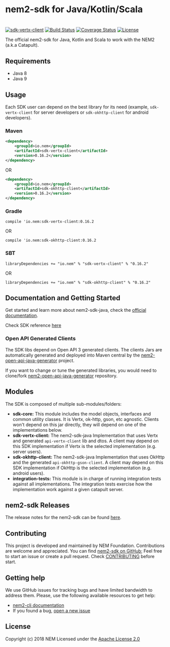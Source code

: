 # nem2-sdk for Java/Kotlin/Scala
#

[![sdk-vertx-client](https://maven-badges.herokuapp.com/maven-central/io.nem/sdk-vertx-client/badge.svg)](https://maven-badges.herokuapp.com/maven-central/io.nem/sdk-vertx-client)
[![Build Status](https://api.travis-ci.org/nemtech/nem2-sdk-java.svg?branch=master)](https://travis-ci.org/nemtech/nem2-sdk-java)
[![Coverage Status](https://coveralls.io/repos/github/nemtech/nem2-sdk-java/badge.svg?branch=master)](https://coveralls.io/github/nemtech/nem2-sdk-java?branch=master)
[![License](https://img.shields.io/badge/License-Apache%202.0-blue.svg)](https://opensource.org/licenses/Apache-2.0)


The official nem2-sdk for Java, Kotlin and Scala to work with the NEM2 (a.k.a Catapult).

## Requirements

- Java 8
- Java 9

## Usage

Each SDK user can depend on the best library for its need (example, ``sdk-vertx-client`` for server developers or ``sdk-okhttp-client`` for android developers).

### Maven

```xml
<dependency>
    <groupId>io.nem</groupId>
    <artifactId>sdk-vertx-client</artifactId>
    <version>0.16.2</version>
</dependency>
```

OR

```xml
<dependency>
    <groupId>io.nem</groupId>
    <artifactId>sdk-okhttp-client</artifactId>
    <version>0.16.2</version>
</dependency>
```


### Gradle

```compile 'io.nem:sdk-vertx-client:0.16.2```

OR

```compile 'io.nem:sdk-okhttp-client:0.16.2```


### SBT

```libraryDependencies += "io.nem" % "sdk-vertx-client" % "0.16.2"```

OR

```libraryDependencies += "io.nem" % "sdk-okhttp-client" % "0.16.2"```


## Documentation and Getting Started

Get started and learn more about nem2-sdk-java, check the [official documentation][docs].

Check SDK reference [here][sdk-ref]

### Open API Generated Clients

The SDK libs depend on Open API 3 generated clients. The clients Jars are automatically generated and deployed into Maven central by the [nem2-open-api-java-generator][nem2-open-api-java-generator] project. 

If you want to change or tune the generated libraries, you would need to clone/fork [nem2-open-api-java-generator][nem2-open-api-java-generator] repository.

## Modules

The SDK is composed of multiple sub-modules/folders:

- **sdk-core:** This module includes the model objects, interfaces and common utility classes. It is Vertx, ok-http, gson, etc agnostic. Clients won't depend on this jar directly, they will depend on one of the implementations below.
- **sdk-vertx-client:** The nem2-sdk-java Implementation that uses Vertx and generated `api-vertx-client` lib and dtos. A client may depend on this SDK implementation if Vertx is the selected implementation (e.g. server users).
- **sdk-okhttp-client:** The nem2-sdk-java Implementation that uses OkHttp and the generated `api-okhttp-gson-client`. A client may depend on this SDK implementation if OkHttp is the selected implementation (e.g. android users).
- **integration-tests:** This module is in charge of running integration tests against all implementations. The integration tests exercise how the implementation work against a given catapult server.


## nem2-sdk Releases

The release notes for the nem2-sdk can be found [here](CHANGELOG.md).

## Contributing

This project is developed and maintained by NEM Foundation. Contributions are welcome and appreciated. You can find [nem2-sdk on GitHub][self];
Feel free to start an issue or create a pull request. Check [CONTRIBUTING](CONTRIBUTING.md) before start.

## Getting help

We use GitHub issues for tracking bugs and have limited bandwidth to address them.
Please, use the following available resources to get help:

- [nem2-cli documentation][docs]
- If you found a bug, [open a new issue][issues]

## License

Copyright (c) 2018 NEM
Licensed under the [Apache License 2.0](LICENSE)

[self]: https://github.com/nemtech/nem2-sdk-java
[docs]: http://nemtech.github.io/getting-started/setup-workstation.html
[issues]: https://github.com/nemtech/nem2-sdk-java/issues
[sdk-ref]: http://nemtech.github.io/nem2-sdk-java/javadoc/0.16.2/
[nem2-open-api-java-generator]: https://github.com/NEMStudios/nem2-open-api-java-generator
